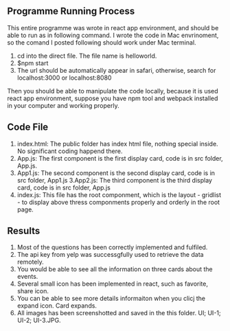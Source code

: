 ## Programme Running Process ##
This entire programme was wrote in react app environment, and should be able to run as in following command.
I wrote the code in Mac envrinoment, so the comand I posted following should work under Mac terminal.

1. cd into the direct file. The file name is helloworld.
2. $npm start
3. The url should be automatically appear in safari, otherwise, search for localhost:3000 or localhost:8080

Then you should be able to manipulate the code locally, because it is used react app environment, suppose you have npm tool and webpack installed in your computer and working properly.


## Code File ##
1. index.html: The public folder has index html file, nothing special inside. No significant coding happend there.
2. App.js: The first component is the first display card, code is in src folder, App.js.
3. App1.js:  The second component is the second display card, code is in src folder, App1.js
3.App2.js:  The third component is the third display card, code is in src folder, App.js
4. index.js: This file has the root componment, which is the layout - gridlist - to display above thress componments properly and orderly in the root page.

## Results ##

1. Most of the questions has been correctly implemented and fulfiled.
2. The api key from yelp was successgfully used to retrieve the data remotely.
3. You would be able to see all the information on three cards about the events.
4. Several small icon has been implemented in react, such as favorite, share icon.
5. You can be able to see more details informaiton when you clicj the expand icon. Card expands.
6. All images has been screenshotted and saved in the this folder. UI; UI-1; UI-2; UI-3.JPG.
